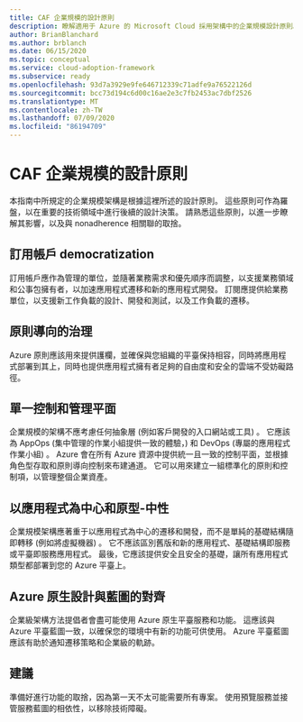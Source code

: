 ```yaml
---
title: CAF 企業規模的設計原則
description: 瞭解適用于 Azure 的 Microsoft Cloud 採用架構中的企業規模設計原則。
author: BrianBlanchard
ms.author: brblanch
ms.date: 06/15/2020
ms.topic: conceptual
ms.service: cloud-adoption-framework
ms.subservice: ready
ms.openlocfilehash: 93d7a3929e9fe646712339c71adfe9a76522126d
ms.sourcegitcommit: bcc73d194c6d00c16ae2e3c7fb2453ac7dbf2526
ms.translationtype: MT
ms.contentlocale: zh-TW
ms.lasthandoff: 07/09/2020
ms.locfileid: "86194709"
---
```

# <a name="caf-enterprise-scale-design-principles"></a>CAF 企業規模的設計原則

本指南中所規定的企業規模架構是根據這裡所述的設計原則。 這些原則可作為羅盤，以在重要的技術領域中進行後續的設計決策。 請熟悉這些原則，以進一步瞭解其影響，以及與 nonadherence 相關聯的取捨。

## <a name="subscription-democratization"></a>訂用帳戶 democratization

訂用帳戶應作為管理的單位，並隨著業務需求和優先順序而調整，以支援業務領域和公事包擁有者，以加速應用程式遷移和新的應用程式開發。 訂閱應提供給業務單位，以支援新工作負載的設計、開發和測試，以及工作負載的遷移。

## <a name="policy-driven-governance"></a>原則導向的治理

Azure 原則應該用來提供護欄，並確保與您組織的平臺保持相容，同時將應用程式部署到其上，同時也提供應用程式擁有者足夠的自由度和安全的雲端不受妨礙路徑。

## <a name="single-control-and-management-plane"></a>單一控制和管理平面

<!-- cSpell:ignore AppOps -->

企業規模的架構不應考慮任何抽象層 (例如客戶開發的入口網站或工具) 。 它應該為 AppOps (集中管理的作業小組提供一致的體驗，) 和 DevOps (專屬的應用程式作業小組) 。 Azure 會在所有 Azure 資源中提供統一且一致的控制平面，並根據角色型存取和原則導向控制來布建通道。 它可以用來建立一組標準化的原則和控制項，以管理整個企業資產。

## <a name="application-centric-and-archetype-neutral"></a>以應用程式為中心和原型-中性

企業規模架構應著重于以應用程式為中心的遷移和開發，而不是單純的基礎結構隨即轉移 (例如將虛擬機器) 。 它不應該區別舊版和新的應用程式、基礎結構即服務或平臺即服務應用程式。 最後，它應該提供安全且安全的基礎，讓所有應用程式類型都部署到您的 Azure 平臺上。

## <a name="aligning-azure-native-design-and-roadmaps"></a>Azure 原生設計與藍圖的對齊

企業級架構方法提倡者會盡可能使用 Azure 原生平臺服務和功能。 這應該與 Azure 平臺藍圖一致，以確保您的環境中有新的功能可供使用。 Azure 平臺藍圖應該有助於通知遷移策略和企業級的軌跡。

## <a name="recommendations"></a>建議

準備好進行功能的取捨，因為第一天不太可能需要所有專案。 使用預覽服務並接管服務藍圖的相依性，以移除技術障礙。

